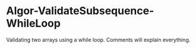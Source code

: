 # Algor-ValidateSubsequence-WhileLoop
Validating two arrays using a while loop. Comments will explain everything.
